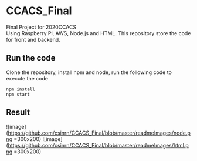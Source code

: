# CCACS_Final

Final Project for 2020CCACS  
Using Raspberry Pi, AWS, Node.js and HTML. This repository store the code for front and backend. 

## Run the code
Clone the repository, install npm and node, run the following code to execute the code

```
npm install
npm start
```

## Result
![image](https://github.com/csinrn/CCACS_Final/blob/master/readmeImages/node.png =300x200) ![image](https://github.com/csinrn/CCACS_Final/blob/master/readmeImages/html.png =300x200) 